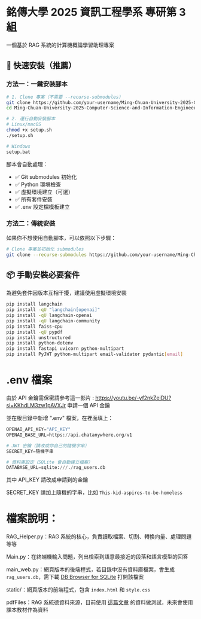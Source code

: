 # 銘傳大學 2025 資訊工程學系 專研第 3 組
一個基於 RAG 系統的計算機概論學習助理專案

## 🚀 快速安裝（推薦）

### 方法一：一鍵安裝腳本
```bash
# 1. Clone 專案（不需要 --recurse-submodules）
git clone https://github.com/your-username/Ming-Chuan-University-2025-Computer-Science-and-Information-Engineering-Research-Group-3.git
cd Ming-Chuan-University-2025-Computer-Science-and-Information-Engineering-Research-Group-3

# 2. 運行自動安裝腳本
# Linux/macOS
chmod +x setup.sh
./setup.sh

# Windows
setup.bat
```

腳本會自動處理：
- ✅ Git submodules 初始化
- ✅ Python 環境檢查
- ✅ 虛擬環境建立（可選）
- ✅ 所有套件安裝
- ✅ .env 設定檔模板建立

### 方法二：傳統安裝
如果你不想使用自動腳本，可以依照以下步驟：

```bash
# Clone 專案並初始化 submodules
git clone --recurse-submodules https://github.com/your-username/Ming-Chuan-University-2025-Computer-Science-and-Information-Engineering-Research-Group-3.git
```

## 📦 手動安裝必要套件
為避免套件因版本互相干擾，建議使用虛擬環境安裝
```bash
pip install langchain
pip install -qU "langchain[openai]"
pip install -qU langchain-openai
pip install -qU langchain-community
pip install faiss-cpu
pip install -qU pypdf
pip install unstructured
pip install python-dotenv
pip install fastapi uvicorn python-multipart
pip install PyJWT python-multipart email-validator pydantic[email]
```
# .env 檔案
由於 API 金鑰需保密請參考這一影片 : https://youtu.be/-yf2nkZeiDU?si=KKhdLM3zw1pAVXJr 申請一個 API 金鑰  

並在根目錄中新增 ".env" 檔案，在裡面填上： 
```python
OPENAI_API_KEY="API_KEY"
OPENAI_BASE_URL=https://api.chatanywhere.org/v1

# JWT 密鑰（請改成你自己的隨機字串）
SECRET_KEY=隨機字串

# 資料庫設定（SQLite 會自動建立檔案）
DATABASE_URL=sqlite:///./rag_users.db
```
其中 API_KEY 請改成申請到的金鑰  

SECRET_KEY 請加上隨機的字串，比如 `This-kid-aspires-to-be-homeless`
# 檔案說明：
RAG_Helper.py：RAG 系統的核心，負責讀取檔案、切割、轉換向量、處理問題等等  

Main.py：在終端機輸入問題，列出檢索到語意最接近的段落和語言模型的回答  

main_web.py：網頁版本的後端程式，若目錄中沒有資料庫檔案，會生成 `rag_users.db`，需下載 [DB Browser for SQLite](https://sqlitebrowser.org/) 打開該檔案  

static/：網頁版本的前端程式，包含 `index.html` 和 `style.css`  

pdfFiles：RAG 系統德資料來源，目前使用 [這篇文章](https://hackmd.io/@110FJU-MIIA/Sy2xnSE8K) 的資料做測試，未來會使用課本教材作為資料
